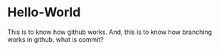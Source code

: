 # Hello-World
This is to know how github works.
And, this is to know how branching works in github.
what is commit?
